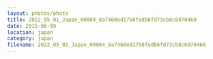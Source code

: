 ```yaml
---
layout: photos/photo
title: 2022_05_01_Japan_00004_8a7460ed1758fedb6fd73cb8c6970460
date: 2015-06-09
location: japan
category: japan
filename: 2022_05_01_Japan_00004_8a7460ed1758fedb6fd73cb8c6970460
---
```


